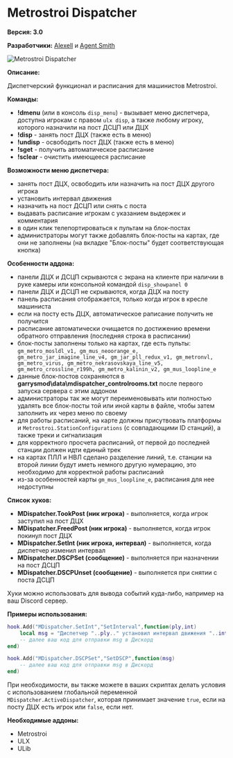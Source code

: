 # Metrostroi Dispatcher

**Версия: 3.0**

**Разработчики:** [Alexell](https://steamcommunity.com/profiles/76561198210303223) и [Agent Smith](https://steamcommunity.com/profiles/76561197990364979)

![Metrostroi Dispatcher](https://mss-project.org/images/addons/metrostroi_dispatcher.jpg)

**Описание:**

Диспетчерский функционал и расписания для машинистов Metrostroi.

**Команды:**

* **!dmenu** (или в консоль `disp_menu`) - вызывает меню диспетчера, доступна игрокам с правом `ulx disp`, а также любому игроку, которого назначили на пост ДСЦП или ДЦХ
* **!disp** - занять пост ДЦХ (также есть в меню)
* **!undisp** - освободить пост ДЦХ (также есть в меню)
* **!sget** - получить автоматическое расписание
* **!sclear** - очистить имеющееся расписание

**Возможности меню диспетчера:**

* занять пост ДЦХ, освободить или назначить на пост ДЦХ другого игрока
* установить интервал движения
* назначить на пост ДСЦП или снять с поста
* выдавать расписание игрокам с указанием выдержек и комментария
* в один клик телепортироваться к пультам на блок-постах
* администраторы могут также добавлять блок-посты на картах, где они не заполнены (на вкладке "Блок-посты" будет соответствующая кнопка)

**Особенности аддона:**

* панели ДЦХ и ДСЦП скрываются с экрана на клиенте при наличии в руке камеры или консольной командой `disp_showpanel 0`
* панели ДЦХ и ДСЦП не скрываются, когда ДЦХ на посту
* панель расписания отображается, только когда игрок в кресле машиниста
* если на посту есть ДЦХ, автоматическое раписание получить не получится
* расписание автоматически очищается по достижению времени обратного отправления (последняя строка в расписании)
* блок-посты заполнены только на картах, где есть пульты: `gm_metro_mosldl_v1, gm_mus_neoorange_e, gm_metro_jar_imagine_line_v4, gm_jar_pll_redux_v1, gm_metronvl, gm_metro_virus, gm_metro_nekrasovskaya_line_v5, gm_metro_crossline_r199h, gm_metro_kalinin_v2, gm_mus_loopline_e`
* данные блок-постов сохраняются в **garrysmod\data\mdispatcher_controlrooms.txt** после первого запуска сервера с этим аддоном
* администраторы так же могут переименовывать или полностью удалять все блок-посты той или иной карты в файле, чтобы затем заполнить их через меню по своему
* для работы расписаний, на карте должны присутвовать платформы и `Metrostroi.StationConfigurations` (с совпадающими ID станций), а также треки и сигнализация
* для корректного просчета расписаний, от первой до последней станции должен идти единый трек
* на картах ПЛЛ и НВЛ сделано разделение линий, т.е. станции на второй линии будут иметь немного другую нумерацию, это необходимо для корректной работы расписаний
* из-за особенностей карты `gm_mus_loopline_e`, расписания для нее недоступны

**Список хуков:**

* **MDispatcher.TookPost (ник игрока)** - выполняется, когда игрок заступил на пост ДЦХ
* **MDispatcher.FreedPost (ник игрока)** - выполняется, когда игрок покинул пост ДЦХ
* **MDispatcher.SetInt (ник игрока, интервал)** - выполняется, когда диспетчер изменил интервал
* **MDispatcher.DSCPSet (сообщение)** - выполняется при назначении на пост ДСЦП
* **MDispatcher.DSCPUnset (сообщение)** - выполняется при снятии с поста ДСЦП

Хуки можно использовать для вывода событий куда-либо, например на ваш Discord сервер.

**Примеры использования:**

```lua
hook.Add("MDispatcher.SetInt","SetInterval",function(ply,int)
	local msg = "Диспетчер "..ply.." установил интервал движения "..int
	-- далее ваш код для отправки msg в Дискорд
end)
```

```lua
hook.Add("MDispatcher.DSCPSet","SetDSCP",function(msg)
	-- далее ваш код для отправки msg в Дискорд
end)
```

При необходимости, вы также можете в ваших скриптах делать условия с использованием глобальной переменной `MDispatcher.ActiveDispatcher`, которая принимает значение `true`, если на посту ДЦХ есть игрок или `false`, если нет.

**Необходимые аддоны:**
* Metrostroi
* ULX
* ULib

